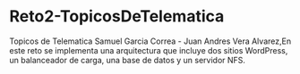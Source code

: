 # Reto2-TopicosDeTelematica
Topicos de Telematica  Samuel Garcia Correa - Juan Andres Vera Alvarez,En este reto se implementa una arquitectura que incluye dos sitios WordPress, un balanceador de carga, una base de datos y un servidor NFS.
